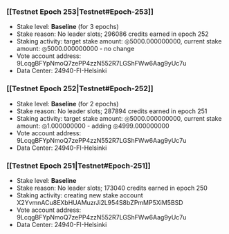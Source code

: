 ### [[Testnet Epoch 253|Testnet#Epoch-253]]
* Stake level: **Baseline** (for 3 epochs)
* Stake reason: No leader slots; 296086 credits earned in epoch 252
* Staking activity: target stake amount: ◎5000.000000000, current stake amount: ◎5000.000000000 - no change
* Vote account address: 9LcqgBFYpNmoQ7zePP4zzN552R7LGShFWw6Aag9yUc7u
* Data Center: 24940-FI-Helsinki
### [[Testnet Epoch 252|Testnet#Epoch-252]]
* Stake level: **Baseline** (for 2 epochs)
* Stake reason: No leader slots; 287894 credits earned in epoch 251
* Staking activity: target stake amount: ◎5000.000000000, current stake amount: ◎1.000000000 - adding ◎4999.000000000
* Vote account address: 9LcqgBFYpNmoQ7zePP4zzN552R7LGShFWw6Aag9yUc7u
* Data Center: 24940-FI-Helsinki
### [[Testnet Epoch 251|Testnet#Epoch-251]]
* Stake level: **Baseline**
* Stake reason: No leader slots; 173040 credits earned in epoch 250
* Staking activity: creating new stake account X2YvmnACu8EXbHUAMuzrJi2L954S8bZPmMP5XiM5BSD
* Vote account address: 9LcqgBFYpNmoQ7zePP4zzN552R7LGShFWw6Aag9yUc7u
* Data Center: 24940-FI-Helsinki